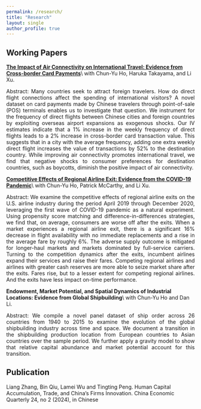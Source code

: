 ```yaml
---
permalink: /research/
title: "Research"
layout: single
author_profile: true
---
```




## Working Papers

**[The Impact of Air Connectivity on International Travel: Evidence from Cross-border Card Payments](https://tpeng2023.github.io/tpeng.github.io/assets/files/jmp_main3.pdf)**\\
with Chun-Yu Ho, Haruka Takayama, and Li Xu.

<p style="text-align: justify;">
Abstract: Many countries seek to attract foreign travelers. How do direct flight connections affect the spending of international visitors? A novel dataset on card payments made by Chinese travelers through point-of-sale (POS) terminals enables us to investigate that question. We instrument for the frequency of direct flights between Chinese cities and foreign countries by exploiting overseas airport expansions as exogenous shocks. Our IV estimates indicate that a 1% increase in the weekly frequency of direct flights leads to a 2% increase in cross-border card transaction value. This suggests that in a city with the average frequency, adding one extra weekly direct flight increases the value of transactions by 52% to the destination country. While improving air connectivity promotes international travel, we find that negative shocks to consumer preferences for destination countries, such as boycotts, diminish the positive impact of air connectivity.
</p>


**[Competitive Effects of Regional Airline Exit: Evidence from the COVID-19 Pandemic](https://tpeng2023.github.io/tpeng.github.io/assets/files/Airline_Exit.pdf)**\\
with Chun-Yu Ho, Patrick McCarthy, and Li Xu.

<p style="text-align: justify;">
Abstract: We examine the competitive effects of regional airline exits on the U.S. airline industry during the period April 2019 through December 2020, leveraging the first wave of COVID-19 pandemic as a natural experiment. Using propensity score matching and difference-in-differences strategies, we find that, on average, consumers are worse off after the exits. When a market experiences a regional airline exit, there is a significant 16% decrease in flight availability with no immediate replacements and a rise in the average fare by roughly 6%. The adverse supply outcome is mitigated for longer-haul markets and markets dominated by full-service carriers. Turning to the competition dynamics after the exits, incumbent airlines expand their services and raise their fares. Competing regional airlines and airlines with greater cash reserves are more able to seize market share after the exits. Fares rise, but to a lesser extent for competing regional airlines. And the exits have less impact on-time performance.
</p>

**Endowment, Market Potential, and Spatial Dynamics of Industrial Locations: Evidence from Global Shipbuilding**\\
with Chun-Yu Ho and Dan Li.
<p style="text-align: justify;">
Abstract: We compile a novel panel dataset of ship order across 26 countries from 1940 to 2015 to examine the evolution of the global shipbuilding industry across time and space. We document a transition in the shipbuilding production location from European countries to Asian countries over the sample period. We further apply a gravity model to show that relative capital abundance and market potential account for this transition.
</p>

## Publication

Liang Zhang, Bin Qiu, Lamei Wu and Tingting Peng. Human Capital Accumulation, Trade, and China’s Firms Innovation. China Economic Quarterly 24, no 2 (2024), in Chinese

